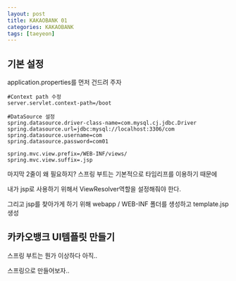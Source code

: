 ```yaml
---
layout: post
title: KAKAOBANK 01
categories: KAKAOBANK
tags: [taeyeon]
---
```


## 기본 설정

application.properties를 먼저 건드려 주자

```1=application.properties
#Context path 수정
server.servlet.context-path=/boot

#DataSource 설정
spring.datasource.driver-class-name=com.mysql.cj.jdbc.Driver
spring.datasource.url=jdbc:mysql://localhost:3306/com
spring.datasource.username=com
spring.datasource.password=com01

spring.mvc.view.prefix=/WEB-INF/views/
spring.mvc.view.suffix=.jsp

```

마지막 2줄이 왜 필요하지? 스프링 부트는 기본적으로 타임리프를 이용하기 때문에

내가 jsp로 사용하기 위해서 ViewResolver역할을 설정해줘야 한다.

그리고 jsp를 찾아가게 하기 위해 webapp / WEB-INF 폴더를 생성하고 template.jsp 생성


## 카카오뱅크 UI템플릿 만들기

스프링 부트는 뭔가 이상하다 아직..

스프링으로 만들어보자..


